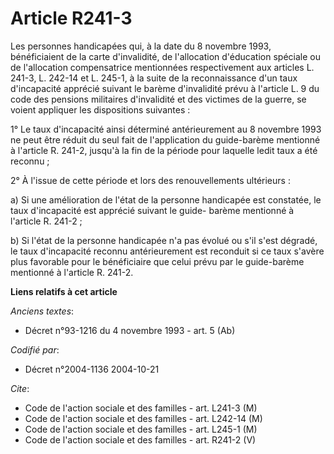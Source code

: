 # Article R241-3

Les personnes handicapées qui, à la date du 8 novembre 1993, bénéficiaient de la carte d'invalidité, de l'allocation
d'éducation spéciale ou de l'allocation compensatrice mentionnées respectivement aux articles L. 241-3, L. 242-14 et L.
245-1, à la suite de la reconnaissance d'un taux d'incapacité apprécié suivant le barème d'invalidité prévu à l'article L. 9
du code des pensions militaires d'invalidité et des victimes de la guerre, se voient appliquer les dispositions suivantes : 

1° Le taux d'incapacité ainsi déterminé antérieurement au 8 novembre 1993 ne peut être réduit du seul fait de l'application
du guide-barème mentionné à l'article R. 241-2, jusqu'à la fin de la période pour laquelle ledit taux a été reconnu ; 

2° À l'issue de cette période et lors des renouvellements ultérieurs : 

a) Si une amélioration de l'état de la personne handicapée est constatée, le taux d'incapacité est apprécié suivant le guide-
barème mentionné à l'article R. 241-2 ; 

b) Si l'état de la personne handicapée n'a pas évolué ou s'il s'est dégradé, le taux d'incapacité reconnu antérieurement est
reconduit si ce taux s'avère plus favorable pour le bénéficiaire que celui prévu par le guide-barème mentionné à l'article R.
241-2.

**Liens relatifs à cet article**

_Anciens textes_:

  - Décret n°93-1216 du 4 novembre 1993 - art. 5 (Ab)

_Codifié par_:

  - Décret n°2004-1136 2004-10-21

_Cite_:

  - Code de l'action sociale et des familles - art. L241-3 (M)
  - Code de l'action sociale et des familles - art. L242-14 (M)
  - Code de l'action sociale et des familles - art. L245-1 (M)
  - Code de l'action sociale et des familles - art. R241-2 (V)
